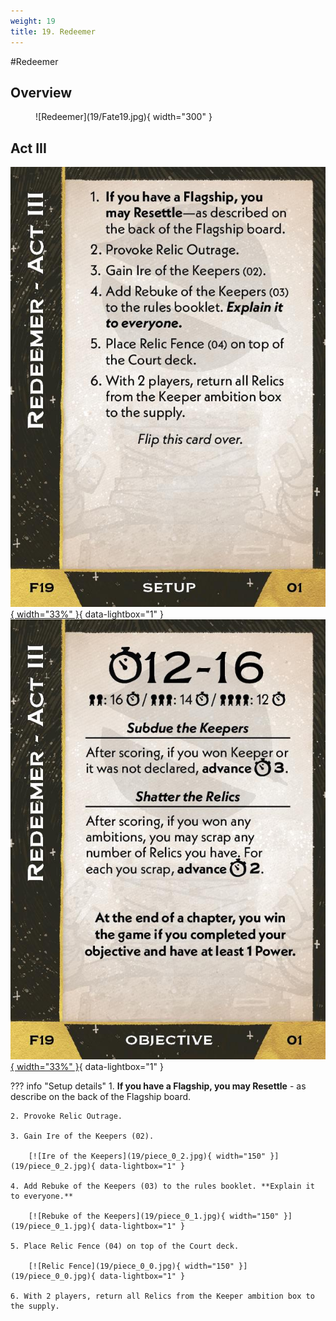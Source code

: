 ```yaml
---
weight: 19
title: 19. Redeemer
---
```

#Redeemer
## Overview
<figure markdown="span">
![Redeemer](19/Fate19.jpg){ width="300" }
</figure>

## Act III

[![Setup](19/piece_0_3.jpg){ width="33%" }](19/piece_0_3.jpg){ data-lightbox="1" }[![Objective](19/back_0_3.jpg){ width="33%" }](19/back_0_3.jpg){ data-lightbox="1" }

??? info "Setup details"
    1. **If you have a Flagship, you may Resettle** - as describe on the back of the Flagship board.
    
    2. Provoke Relic Outrage.
    
    3. Gain Ire of the Keepers (02).
    
        [![Ire of the Keepers](19/piece_0_2.jpg){ width="150" }](19/piece_0_2.jpg){ data-lightbox="1" }
    
    4. Add Rebuke of the Keepers (03) to the rules booklet. **Explain it to everyone.**
    
        [![Rebuke of the Keepers](19/piece_0_1.jpg){ width="150" }](19/piece_0_1.jpg){ data-lightbox="1" }
    
    5. Place Relic Fence (04) on top of the Court deck.
    
        [![Relic Fence](19/piece_0_0.jpg){ width="150" }](19/piece_0_0.jpg){ data-lightbox="1" }
    
    6. With 2 players, return all Relics from the Keeper ambition box to the supply.